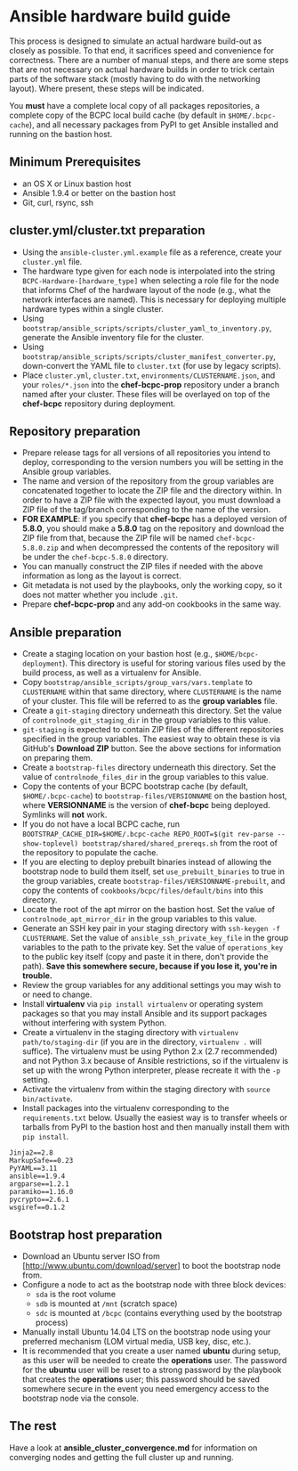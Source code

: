Ansible hardware build guide
===
This process is designed to simulate an actual hardware build-out as closely as possible. To that end, it sacrifices speed and convenience for correctness. There are a number of manual steps, and there are some steps that are not necessary on actual hardware builds in order to trick certain parts of the software stack (mostly having to do with the networking layout). Where present, these steps will be indicated.

You **must** have a complete local copy of all packages repositories, a complete copy of the BCPC local build cache (by default in `$HOME/.bcpc-cache`), and all necessary packages from PyPI to get Ansible installed and running on the bastion host.

Minimum Prerequisites
---------------------
* an OS X or Linux bastion host
* Ansible 1.9.4 or better on the bastion host
* Git, curl, rsync, ssh

cluster.yml/cluster.txt preparation
---
* Using the `ansible-cluster.yml.example` file as a reference, create your `cluster.yml` file.
* The hardware type given for each node is interpolated into the string `BCPC-Hardware-[hardware_type]` when selecting a role file for the node that informs Chef of the hardware layout of the node (e.g., what the network interfaces are named). This is necessary for deploying multiple hardware types within a single cluster.
* Using `bootstrap/ansible_scripts/scripts/cluster_yaml_to_inventory.py`, generate the Ansible inventory file for the cluster.
* Using `bootstrap/ansible_scripts/scripts/cluster_manifest_converter.py`, down-convert the YAML file to `cluster.txt` (for use by legacy scripts).
* Place `cluster.yml`, `cluster.txt`, `environments/CLUSTERNAME.json`, and your `roles/*.json` into the **chef-bcpc-prop** repository under a branch named after your cluster. These files will be overlayed on top of the **chef-bcpc** repository during deployment.

Repository preparation
---
* Prepare release tags for all versions of all repositories you intend to deploy, corresponding to the version numbers you will be setting in the Ansible group variables.
* The name and version of the repository from the group variables are concatenated together to locate the ZIP file and the directory within. In order to have a ZIP file with the expected layout, you must download a ZIP file of the tag/branch corresponding to the name of the version.
* **FOR EXAMPLE**: if you specify that **chef-bcpc** has a deployed version of **5.8.0**, you should make a **5.8.0** tag on the repository and download the ZIP file from that, because the ZIP file will be named `chef-bcpc-5.8.0.zip` and when decompressed the contents of the repository will be under the `chef-bcpc-5.8.0` directory.
* You can manually construct the ZIP files if needed with the above information as long as the layout is correct.
* Git metadata is not used by the playbooks, only the working copy, so it does not matter whether you include `.git`.
* Prepare **chef-bcpc-prop** and any add-on cookbooks in the same way.

Ansible preparation
---
* Create a staging location on your bastion host (e.g., `$HOME/bcpc-deployment`). This directory is useful for storing various files used by the build process, as well as a virtualenv for Ansible.
* Copy `bootstrap/ansible_scripts/group_vars/vars.template` to `CLUSTERNAME` within that same directory, where `CLUSTERNAME` is the name of your cluster. This file will be referred to as the **group variables** file.
* Create a `git-staging` directory underneath this directory. Set the value of `controlnode_git_staging_dir` in the group variables to this value.
* `git-staging` is expected to contain ZIP files of the different repositories specified in the group variables. The easiest way to obtain these is via GitHub's **Download ZIP** button. See the above sections for information on preparing them.
* Create a `bootstrap-files` directory underneath this directory. Set the value of `controlnode_files_dir` in the group variables to this value.
* Copy the contents of your BCPC bootstrap cache (by default, `$HOME/.bcpc-cache`) to `bootstrap-files/VERSIONNAME` on the bastion host, where **VERSIONNAME** is the version of **chef-bcpc** being deployed. Symlinks will **not** work.
* If you do not have a local BCPC cache, run `BOOTSTRAP_CACHE_DIR=$HOME/.bcpc-cache REPO_ROOT=$(git rev-parse --show-toplevel) bootstrap/shared/shared_prereqs.sh` from the root of the repository to populate the cache.
* If you are electing to deploy prebuilt binaries instead of allowing the bootstrap node to build them itself, set `use_prebuilt_binaries` to true in the group variables, create `bootstrap-files/VERSIONNAME-prebuilt`, and copy the contents of `cookbooks/bcpc/files/default/bins` into this directory.
* Locate the root of the apt mirror on the bastion host. Set the value of `controlnode_apt_mirror_dir` in the group variables to this value.
* Generate an SSH key pair in your staging directory with `ssh-keygen -f CLUSTERNAME`. Set the value of `ansible_ssh_private_key_file` in the group variables to the path to the private key. Set the value of `operations_key` to the public key itself (copy and paste it in there, don't provide the path). **Save this somewhere secure, because if you lose it, you're in trouble.**
* Review the group variables for any additional settings you may wish to or need to change.
* Install **virtualenv** via `pip install virtualenv` or operating system packages so that you may install Ansible and its support packages without interfering with system Python.
* Create a virtualenv in the staging directory with `virtualenv path/to/staging-dir` (if you are in the directory, `virtualenv .` will suffice). The virtualenv must be using Python 2.x (2.7 recommended) and not Python 3.x because of Ansible restrictions, so if the virtualenv is set up with the wrong Python interpreter, please recreate it with the `-p` setting.
* Activate the virtualenv from within the staging directory with `source bin/activate`.
* Install packages into the virtualenv corresponding to the `requirements.txt` below. Usually the easiest way is to transfer wheels or tarballs from PyPI to the bastion host and then manually install them with `pip install`.
```
Jinja2==2.8
MarkupSafe==0.23
PyYAML==3.11
ansible==1.9.4
argparse==1.2.1
paramiko==1.16.0
pycrypto==2.6.1
wsgiref==0.1.2
```

Bootstrap host preparation
---
* Download an Ubuntu server ISO from [http://www.ubuntu.com/download/server] to boot the bootstrap node from.
* Configure a node to act as the bootstrap node with three block devices:
  * `sda` is the root volume
  * `sdb` is mounted at `/mnt` (scratch space)
  * `sdc` is mounted at `/bcpc` (contains everything used by the bootstrap process)
* Manually install Ubuntu 14.04 LTS on the bootstrap node using your preferred mechanism (LOM virtual media, USB key, disc, etc.).
* It is recommended that you create a user named **ubuntu** during setup, as this user will be needed to create the **operations** user. The password for the **ubuntu** user will be reset to a strong password by the playbook that creates the **operations** user; this password should be saved somewhere secure in the event you need emergency access to the bootstrap node via the console.

The rest
---
Have a look at **ansible_cluster_convergence.md** for information on converging nodes and getting the full cluster up and running.
